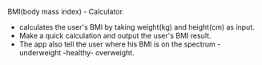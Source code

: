  BMI(body mass index) - Calculator.

- calculates the user's BMI by taking weight(kg) and height(cm) as input.
- Make a quick calculation and output the user's BMI result. 
- The app also tell the user where his BMI is on the spectrum - underweight -healthy- overweight.
